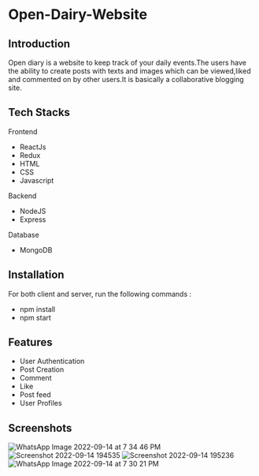 # Open-Dairy-Website

## Introduction

Open diary is a website to keep track of your daily events.The users have the ability to
create posts with texts and images which can be viewed,liked and commented on by other
users.It is basically a collaborative blogging site.

## Tech Stacks

Frontend
* ReactJs
* Redux
* HTML
* CSS
* Javascript

Backend
* NodeJS
* Express

Database
* MongoDB

## Installation

For both client and server, run the following commands :
* npm install
* npm start

## Features

* User Authentication
* Post Creation
* Comment
* Like
* Post feed
* User Profiles
## Screenshots
![WhatsApp Image 2022-09-14 at 7 34 46 PM](https://user-images.githubusercontent.com/86286139/190178607-8d1f85ba-c834-4bfa-87b7-591008eac8d0.jpeg)
![Screenshot 2022-09-14 194535](https://user-images.githubusercontent.com/86286139/190179213-f6a9dda5-fa5f-40eb-a22f-d91924dfbe9b.png)
![Screenshot 2022-09-14 195236](https://user-images.githubusercontent.com/86286139/190181236-beadcb8c-65e5-459f-87ec-0d07edb4a032.png)
![WhatsApp Image 2022-09-14 at 7 30 21 PM](https://user-images.githubusercontent.com/86286139/190181300-848a2387-1312-4bc6-b1d8-cbf60d36b16d.jpeg)

